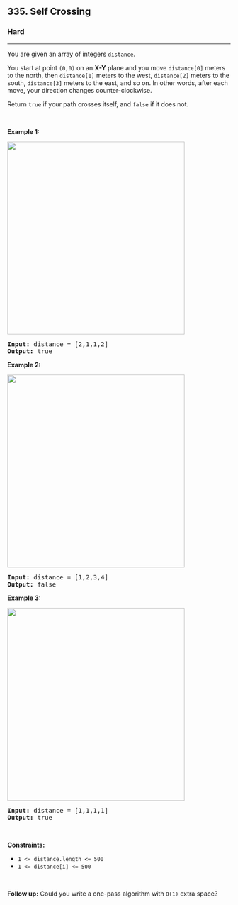 <h2>335. Self Crossing</h2><h3>Hard</h3><hr><div><p>You are given an array of integers <code>distance</code>.</p>

<p>You start at point <code>(0,0)</code> on an <strong>X-Y</strong> plane and you move <code>distance[0]</code> meters to the north, then <code>distance[1]</code> meters to the west, <code>distance[2]</code> meters to the south, <code>distance[3]</code> meters to the east, and so on. In other words, after each move, your direction changes counter-clockwise.</p>

<p>Return <code>true</code> if your path crosses itself, and <code>false</code> if it does not.</p>

<p>&nbsp;</p>
<p><strong>Example 1:</strong></p>
<img alt="" src="https://assets.leetcode.com/uploads/2021/03/14/selfcross1-plane.jpg" style="width: 400px; height: 435px;">
<pre><strong>Input:</strong> distance = [2,1,1,2]
<strong>Output:</strong> true
</pre>

<p><strong>Example 2:</strong></p>
<img alt="" src="https://assets.leetcode.com/uploads/2021/03/14/selfcross2-plane.jpg" style="width: 400px; height: 435px;">
<pre><strong>Input:</strong> distance = [1,2,3,4]
<strong>Output:</strong> false
</pre>

<p><strong>Example 3:</strong></p>
<img alt="" src="https://assets.leetcode.com/uploads/2021/03/14/selfcross3-plane.jpg" style="width: 400px; height: 435px;">
<pre><strong>Input:</strong> distance = [1,1,1,1]
<strong>Output:</strong> true
</pre>

<p>&nbsp;</p>
<p><strong>Constraints:</strong></p>

<ul>
	<li><code>1 &lt;=&nbsp;distance.length &lt;= 500</code></li>
	<li><code>1 &lt;=&nbsp;distance[i] &lt;= 500</code></li>
</ul>

<p>&nbsp;</p>
<p><strong>Follow up:</strong> Could you write a one-pass algorithm with <code>O(1)</code> extra space?</p>
</div>